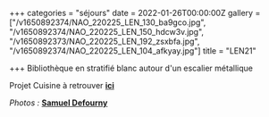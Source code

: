 +++
categories = "séjours"
date = 2022-01-26T00:00:00Z
gallery = ["/v1650892374/NAO_220225_LEN_130_ba9gco.jpg", "/v1650892374/NAO_220225_LEN_150_hdcw3v.jpg", "/v1650892373/NAO_220225_LEN_192_zsxbfa.jpg", "/v1650892374/NAO_220225_LEN_104_afkyay.jpg"]
title = "LEN21"

+++
Bibliothèque en stratifié blanc autour d'un escalier métallique

Projet Cuisine à retrouver [**ici**]()

_Photos :_ [**Samuel Defourny**](https://www.smdf.be/)